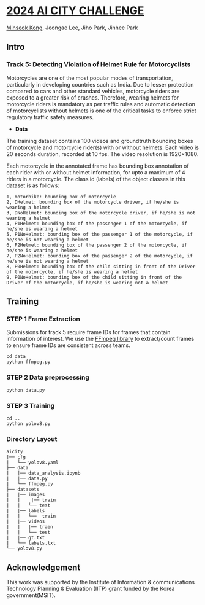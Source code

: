 # [2024 AI CITY CHALLENGE](https://www.aicitychallenge.org/) 


[Minseok Kong](https://kongminseok.github.io/), Jeongae Lee, Jiho Park, Jinhee Park


## Intro
### Track 5: Detecting Violation of Helmet Rule for Motorcyclists

Motorcycles are one of the most popular modes of transportation, particularly in developing countries such as India. Due to lesser protection compared to cars and other standard vehicles, motorcycle riders are exposed to a greater risk of crashes. Therefore, wearing helmets for motorcycle riders is mandatory as per traffic rules and automatic detection of motorcyclists without helmets is one of the critical tasks to enforce strict regulatory traffic safety measures.

- **Data**

The training dataset contains 100 videos and groundtruth bounding boxes of motorcycle and motorcycle rider(s) with or without helmets. Each video is 20 seconds duration, recorded at 10 fps. The video resolution is 1920×1080.

Each motorcycle in the annotated frame has bounding box annotation of each rider with or without helmet information, for upto a maximum of 4 riders in a motorcycle. The class id (labels) of the object classes in this dataset is as follows:

```
1, motorbike: bounding box of motorcycle
2, DHelmet: bounding box of the motorcycle driver, if he/she is wearing a helmet
3, DNoHelmet: bounding box of the motorcycle driver, if he/she is not wearing a helmet
4, P1Helmet: bounding box of the passenger 1 of the motorcycle, if he/she is wearing a helmet
5, P1NoHelmet: bounding box of the passenger 1 of the motorcycle, if he/she is not wearing a helmet
6, P2Helmet: bounding box of the passenger 2 of the motorcycle, if he/she is wearing a helmet
7, P2NoHelmet: bounding box of the passenger 2 of the motorcycle, if he/she is not wearing a helmet
8, P0Helmet: bounding box of the child sitting in front of the Driver of the motorcycle, if he/she is wearing a helmet
9, P0NoHelmet: bounding box of the child sitting in front of the Driver of the motorcycle, if he/she is wearing not a helmet
```
## Training
### STEP 1 Frame Extraction

Submissions for track 5 require frame IDs for frames that contain information of interest. We use the [FFmpeg library](https://www.ffmpeg.org/) to extract/count frames to ensure frame IDs are consistent across teams.
```
cd data
python ffmpeg.py
```
### STEP 2 Data preprocessing
```
python data.py
```
### STEP 3 Training
```
cd ..
python yolov8.py
```
### Directory Layout
```
aicity
|── cfg
|   └── yolov8.yaml
├── data
|   |── data_analysis.ipynb
|   |── data.py
|   └── ffmpeg.py
├── datasets
|   |── images
|   |    |── train
|   |   └── test
|   |── labels
|   |   └──  train
|   |── videos
|   |   |── train
|   |   └── test
|   |── gt.txt
|   └── labels.txt    
└── yolov8.py
```
## Acknowledgement
This work was supported by the Institute of Information & communications Technology Planning & Evaluation (IITP) grant funded by the Korea government(MSIT).
